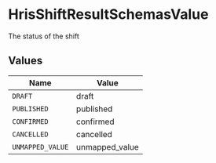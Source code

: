 # HrisShiftResultSchemasValue

The status of the shift


## Values

| Name             | Value            |
| ---------------- | ---------------- |
| `DRAFT`          | draft            |
| `PUBLISHED`      | published        |
| `CONFIRMED`      | confirmed        |
| `CANCELLED`      | cancelled        |
| `UNMAPPED_VALUE` | unmapped_value   |